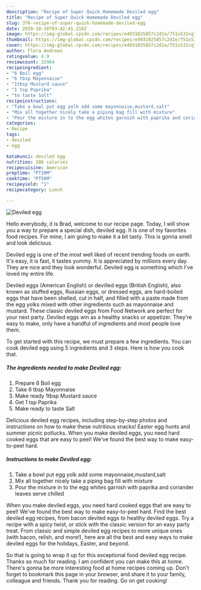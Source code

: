 ```yaml
---
description: "Recipe of Super Quick Homemade Deviled egg"
title: "Recipe of Super Quick Homemade Deviled egg"
slug: 376-recipe-of-super-quick-homemade-deviled-egg
date: 2020-10-16T03:42:41.216Z
image: https://img-global.cpcdn.com/recipes/e4931025857c2d1e/751x532cq70/deviled-egg-recipe-main-photo.jpg
thumbnail: https://img-global.cpcdn.com/recipes/e4931025857c2d1e/751x532cq70/deviled-egg-recipe-main-photo.jpg
cover: https://img-global.cpcdn.com/recipes/e4931025857c2d1e/751x532cq70/deviled-egg-recipe-main-photo.jpg
author: Flora Andrews
ratingvalue: 4.9
reviewcount: 32964
recipeingredient:
- "6 Boil egg"
- "6 tbsp Mayonnaise"
- "1tbsp Mustard sauce"
- "1 tsp Paprika"
- "to taste Salt"
recipeinstructions:
- "Take a bowl put egg yolk add some mayonnaise,mustard,salt"
- "Mix all together nicely take a piping bag fill with mixture"
- "Pour the mixture in to the egg whites garnish with paprika and coriander leaves serve chilled"
categories:
- Recipe
tags:
- deviled
- egg

katakunci: deviled egg 
nutrition: 206 calories
recipecuisine: American
preptime: "PT39M"
cooktime: "PT56M"
recipeyield: "1"
recipecategory: Lunch

---
```



![Deviled egg](https://img-global.cpcdn.com/recipes/e4931025857c2d1e/751x532cq70/deviled-egg-recipe-main-photo.jpg)

Hello everybody, it is Brad, welcome to our recipe page. Today, I will show you a way to prepare a special dish, deviled egg. It is one of my favorites food recipes. For mine, I am going to make it a bit tasty. This is gonna smell and look delicious.

Deviled egg is one of the most well liked of recent trending foods on earth. It's easy, it is fast, it tastes yummy. It is appreciated by millions every day. They are nice and they look wonderful. Deviled egg is something which I've loved my entire life.

Deviled eggs (American English) or devilled eggs (British English), also known as stuffed eggs, Russian eggs, or dressed eggs, are hard-boiled eggs that have been shelled, cut in half, and filled with a paste made from the egg yolks mixed with other ingredients such as mayonnaise and mustard. These classic deviled eggs from Food Network are perfect for your next party. Deviled eggs win as a healthy snacks or appetizer. They&#39;re easy to make, only have a handful of ingredients and most people love them.


To get started with this recipe, we must prepare a few ingredients. You can cook deviled egg using 5 ingredients and 3 steps. Here is how you cook that.

<!--inarticleads1-->

##### The ingredients needed to make Deviled egg:

1. Prepare 6 Boil egg
1. Take 6 tbsp Mayonnaise
1. Make ready 1tbsp Mustard sauce
1. Get 1 tsp Paprika
1. Make ready to taste Salt


Delicious deviled egg recipes, including step-by-step photos and instructions on how to make these nutritious snacks! Easter egg hunts and summer picnic potlucks. When you make deviled eggs, you need hard cooked eggs that are easy to peel! We&#39;ve found the best way to make easy-to-peel hard. 

<!--inarticleads2-->

##### Instructions to make Deviled egg:

1. Take a bowl put egg yolk add some mayonnaise,mustard,salt
1. Mix all together nicely take a piping bag fill with mixture
1. Pour the mixture in to the egg whites garnish with paprika and coriander leaves serve chilled


When you make deviled eggs, you need hard cooked eggs that are easy to peel! We&#39;ve found the best way to make easy-to-peel hard. Find the best deviled egg recipes, from bacon deviled eggs to healthy deviled eggs. Try a recipe with a spicy twist, or stick with the classic version for an easy party treat. From classic and simple deviled egg recipes to more unique ones (with bacon, relish, and more!), here are all the best and easy ways to make deviled eggs for the holidays, Easter, and beyond. 

So that is going to wrap it up for this exceptional food deviled egg recipe. Thanks so much for reading. I am confident you can make this at home. There's gonna be more interesting food at home recipes coming up. Don't forget to bookmark this page in your browser, and share it to your family, colleague and friends. Thank you for reading. Go on get cooking!
